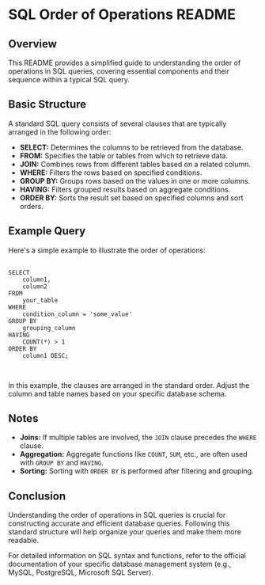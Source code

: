 
<h1>SQL Order of Operations README</h1>

<h2>Overview</h2>

<p>This README provides a simplified guide to understanding the order of operations in SQL queries, covering essential components and their sequence within a typical SQL query.</p>

<h2>Basic Structure</h2>

<p>A standard SQL query consists of several clauses that are typically arranged in the following order:</p>

<ul>
    <li><strong>SELECT:</strong> Determines the columns to be retrieved from the database.</li>
    <li><strong>FROM:</strong> Specifies the table or tables from which to retrieve data.</li>
    <li><strong>JOIN:</strong> Combines rows from different tables based on a related column.</li>
    <li><strong>WHERE:</strong> Filters the rows based on specified conditions.</li>
    <li><strong>GROUP BY:</strong> Groups rows based on the values in one or more columns.</li>
    <li><strong>HAVING:</strong> Filters grouped results based on aggregate conditions.</li>
    <li><strong>ORDER BY:</strong> Sorts the result set based on specified columns and sort orders.</li>
</ul>

<h2>Example Query</h2>

<p>Here's a simple example to illustrate the order of operations:</p>
    <pre>
        <code>
SELECT
    column1,
    column2
FROM
    your_table
WHERE
    condition_column = 'some_value'
GROUP BY
    grouping_column
HAVING
    COUNT(*) > 1
ORDER BY
    column1 DESC;
        </code>
    </pre>


<p>In this example, the clauses are arranged in the standard order. Adjust the column and table names based on your specific database schema.</p>

<h2>Notes</h2>

<ul>
    <li><strong>Joins:</strong> If multiple tables are involved, the <code>JOIN</code> clause precedes the <code>WHERE</code> clause.</li>
    <li><strong>Aggregation:</strong> Aggregate functions like <code>COUNT</code>, <code>SUM</code>, etc., are often used with <code>GROUP BY</code> and <code>HAVING</code>.</li>
    <li><strong>Sorting:</strong> Sorting with <code>ORDER BY</code> is performed after filtering and grouping.</li>
</ul>

<h2>Conclusion</h2>

<p>Understanding the order of operations in SQL queries is crucial for constructing accurate and efficient database queries. Following this standard structure will help organize your queries and make them more readable.</p>

<p>For detailed information on SQL syntax and functions, refer to the official documentation of your specific database management system (e.g., MySQL, PostgreSQL, Microsoft SQL Server).</p>
